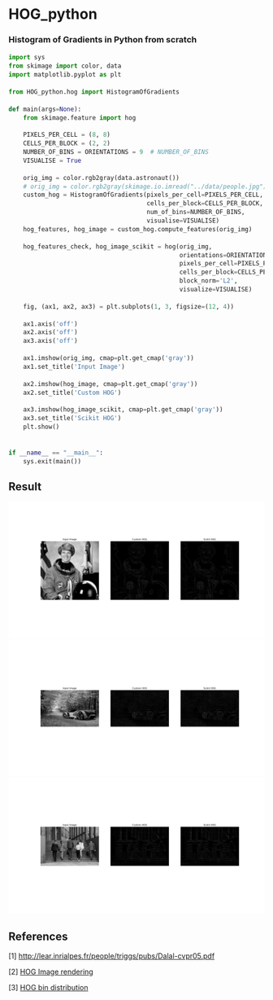# HOG_python
### Histogram of Gradients in Python from scratch

```python
import sys
from skimage import color, data
import matplotlib.pyplot as plt

from HOG_python.hog import HistogramOfGradients

def main(args=None):
    from skimage.feature import hog

    PIXELS_PER_CELL = (8, 8)
    CELLS_PER_BLOCK = (2, 2)
    NUMBER_OF_BINS = ORIENTATIONS = 9  # NUMBER_OF_BINS
    VISUALISE = True

    orig_img = color.rgb2gray(data.astronaut())
    # orig_img = color.rgb2gray(skimage.io.imread("../data/people.jpg"))
    custom_hog = HistogramOfGradients(pixels_per_cell=PIXELS_PER_CELL,
                                      cells_per_block=CELLS_PER_BLOCK,
                                      num_of_bins=NUMBER_OF_BINS,
                                      visualise=VISUALISE)
    hog_features, hog_image = custom_hog.compute_features(orig_img)

    hog_features_check, hog_image_scikit = hog(orig_img,
                                               orientations=ORIENTATIONS,
                                               pixels_per_cell=PIXELS_PER_CELL,
                                               cells_per_block=CELLS_PER_BLOCK,
                                               block_norm='L2',
                                               visualize=VISUALISE)

    fig, (ax1, ax2, ax3) = plt.subplots(1, 3, figsize=(12, 4))

    ax1.axis('off')
    ax2.axis('off')
    ax3.axis('off')

    ax1.imshow(orig_img, cmap=plt.get_cmap('gray'))
    ax1.set_title('Input Image')

    ax2.imshow(hog_image, cmap=plt.get_cmap('gray'))
    ax2.set_title('Custom HOG')

    ax3.imshow(hog_image_scikit, cmap=plt.get_cmap('gray'))
    ax3.set_title('Scikit HOG')
    plt.show()


if __name__ == "__main__":
    sys.exit(main())
```

## Result

<img src="./examples/HOG_implementation.png" width="700">
<img src="./examples/Hog_car.png" width="700">
<img src="./examples/HOG_people.png" width="700">

## References

[1] http://lear.inrialpes.fr/people/triggs/pubs/Dalal-cvpr05.pdf


[2] [HOG Image rendering](https://github.com/scikit-image/scikit-image/blob/main/skimage/feature/_hog.py#L245-L265)

[3] [HOG bin distribution](https://courses.cs.duke.edu/compsci527/fall15/notes/hog.pdf)
